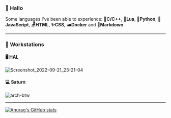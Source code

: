 ### 🐸 Hallo

Some languages I've been able to experience:  💾**C/C++**, 🌙**Lua**, 🐍**Python**, 🧙**JavaScript**, **🪑HTML**, **✨CSS**, **🛥️Docker** and **🌠Markdown**.

___

### 🍈 Workstations

#### 🖥️ HAL

![Screenshot_2022-09-21_23-21-04](https://user-images.githubusercontent.com/80941110/191651118-a7bfdd53-9ca5-4081-8836-4b6ada458170.png)


#### 💻 Saturn

![arch-btw](https://user-images.githubusercontent.com/80941110/193401294-3a1fc6e6-2aa6-49a9-a7b8-328f4cdb40e1.png)

___

[![Anurag's GitHub stats](https://github-readme-stats.vercel.app/api?username=ebears&hide=stars,prs&count_private=true&show_icons=true&theme=material-palenight)](https://github.com/anuraghazra/github-readme-stats)
